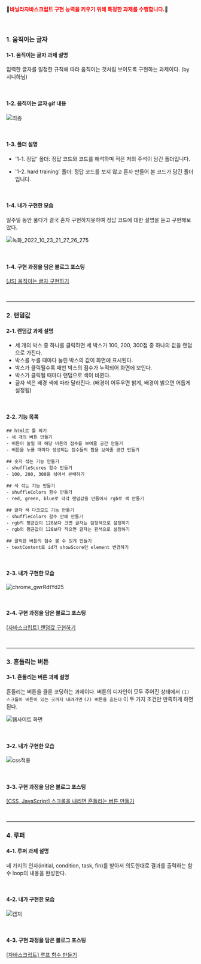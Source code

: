 
#### 💛<span style='color:red'>바닐라자바스크립트 구현 능력을 키우기 위해 특정한 과제를 수행합니다.</span>💛
<br>

### 1. 움직이는 글자
#### 1-1. 움직이는 글자 과제 설명
입력한 글자를 일정한 규칙에 따라 움직이는 것처럼 보이도록 구현하는 과제이다. (by 시니하님)

<br>

#### 1-2. 움직이는 글자  gif 내용
![최종](https://user-images.githubusercontent.com/101965666/197389533-8c2fe699-ea78-4ab2-a3c9-d29698376ab3.gif)

<br>

#### 1-3. 폴더 설명
- '1-1. 정답' 폴더: 정답 코드와 코드를 해석하며 적은 저의 주석이 담긴 폴더입니다.

- '1-2. hard training` 폴더: 정답 코드를 보지 않고 혼자 만들어 본 코드가 담긴 폴더입니다.

<br>

#### 1-4. 내가 구현한 모습
일주일 동안 풀다가 결국 혼자 구현하지못하여 정답 코드에 대한 설명을 듣고 구현해보았다. 

![녹화_2022_10_23_21_27_26_275](https://user-images.githubusercontent.com/101965666/197392199-0d4f923e-ecdb-4838-b314-d055d3730473.gif)

<br>

#### 1-4. 구현 과정을 담은 블로그 포스팅 
<a href='https://velog.io/@hamham/JS-%EC%9B%80%EC%A7%81%EC%9D%B4%EB%8A%94-%EA%B8%80%EC%9E%90-%EA%B5%AC%ED%98%84%ED%95%98%EA%B8%B0'>[JS] 움직이는 글자 구현하기</a>

<br>

---

### 2. 랜덤값
#### 2-1. 랜덤값 과제 설명
- 세 개의 박스 중 하나를 클릭하면 세 박스가 100, 200, 300점 중 하나의 값을 랜덤으로 가진다.
- 박스를 누를 때마다 눌린 박스의 값이 화면에 표시된다. 
- 박스가 클릭될수록 매번 박스의 점수가 누적되어 화면에 보인다. 
- 박스가 클릭될 때마다 랜덤으로 색이 바뀐다.
- 글자 색은 배경 색에 따라 달라진다. (배경이 어두우면 밝게, 배경이 밝으면 어둡게 설정됨)

<br>

#### 2-2. 기능 목록
```
## html로 틀 짜기
- 세 개의 버튼 만들기
- 버튼이 눌릴 때 해당 버튼의 점수를 보여줄 공간 만들기
- 버튼을 누를 때마다 생성되는 점수들의 합을 보여줄 공간 만들기

## 숫자 섞는 기능 만들기
- shuffleScores 함수 만들기
- 100, 200, 300을 섞어서 분배하기

## 색 섞는 기능 만들기
- shuffleColors 함수 만들기
- red, green, blue로 각각 랜덤값을 만들어서 rgb로 색 만들기

## 글자 색 다크모드 기능 만들기
- shuffleColors 함수 안에 만들기
- rgb의 평균값이 128보다 크면 글자는 검정색으로 설정하기
- rgb의 평균값이 128보다 작으면 글자는 흰색으로 설정하기

## 클릭한 버튼의 점수 볼 수 있게 만들기
- textContent로 id가 showScore인 element 변경하기
```

<br>

#### 2-3. 내가 구현한 모습
![chrome_gwrRdtYd25](https://user-images.githubusercontent.com/101965666/203450800-9e0d4227-bf18-41e9-a48f-d8af61035e1e.gif)

<br>

#### 2-4. 구현 과정을 담은 블로그 포스팅 
<a href='https://velog.io/@hamham/%EC%9E%90%EB%B0%94%EC%8A%A4%ED%81%AC%EB%A6%BD%ED%8A%B8-%EB%9E%9C%EB%8D%A4%EC%88%AB%EC%9E%90%EC%99%80-%EB%9E%9C%EB%8D%A4%EC%83%89-%EA%B5%AC%ED%98%84%ED%95%98%EA%B8%B0'>[자바스크립트] 랜덤값 구현하기</a>

<br>

---

### 3. 흔들리는 버튼
#### 3-1. 흔들리는 버튼 과제 설명
흔들리는 버튼을 클론 코딩하는 과제이다. 버튼의 디자인이 모두 주어진 상태에서 
`(1) 스크롤이 버튼이 있는 곳까지 내려가면` `(2) 버튼을 흔든다` 이 두 가지 조건만 만족하게 하면 된다.

![웹사이트 화면](https://user-images.githubusercontent.com/101965666/209787112-94d6124e-fa64-4148-b24a-690f8f1ec2e0.gif)

<br>

#### 3-2. 내가 구현한 모습
![css적용](https://user-images.githubusercontent.com/101965666/210958214-e05f3550-00e4-4e45-ba6a-0ee22959c53a.PNG)

<br>

#### 3-3. 구현 과정을 담은 블로그 포스팅
<a href='https://velog.io/@hamham/CSS-%EC%8A%A4%ED%81%AC%EB%A1%A4%EC%9D%84-%EB%82%B4%EB%A6%AC%EB%A9%B4-%ED%9D%94%EB%93%A4%EB%A6%AC%EB%8A%94-%EB%B2%84%ED%8A%BC-%EB%A7%8C%EB%93%A4%EA%B8%B0'>[CSS, JavaScript] 스크롤을 내리면 흔들리는 버튼 만들기</a>

<br>

---

### 4. 루퍼
#### 4-1. 루퍼 과제 설명
네 가지의 인자(initial, condition, task, fin)를 받아서 의도한대로 결과를 출력하는 함수 loop의 내용을 완성한다.


<br>

#### 4-2. 내가 구현한 모습
![캡처](https://user-images.githubusercontent.com/101965666/210960361-b9f00e6e-a68f-4cd7-8ced-c8d6fd785c8d.PNG)

<br>

#### 4-3. 구현 과정을 담은 블로그 포스팅
<a href='https://velog.io/@hamham/%EC%9E%90%EB%B0%94%EC%8A%A4%ED%81%AC%EB%A6%BD%ED%8A%B8-%ED%95%A8%EC%88%98-%EB%A7%8C%EB%93%A4%EA%B8%B0'>[자바스크립트] 루프 함수 만들기</a>